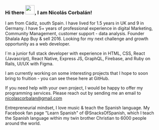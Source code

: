 ### Hi there <img src="https://raw.githubusercontent.com/MartinHeinz/MartinHeinz/master/wave.gif" width="30px">, I am Nicolás Corbalán!


I am from Cádiz, south Spain. I have lived for 1.5 years in UK and 9 in Germany. I have 5+ years of professional experience in digital Marketing, Community Management, customer support - data analysis. Founder Shalala App Buy  & sell 2016. Looking for my next challenge and growth opportunity as a web developer.

I´m a junior full stack developer with experience in HTML, CSS, React (Javascript), React Native, Express JS, GraphQL, Firebase, and Ruby on Rails, UI/UX with Figma.

I am currently working on some interesting projects that I hope to soon bring to fruition - you can see these here at GitHub.

If you need help with your own project, I would be happy to offer my programming services. Please reach out by sending me an email to nicolascorbalan@gmail.com

Entrepreneurial mindset, I love music & teach the Spanish language. My Facebook fan page "Learn Spanish" of @SnacksOfSpanish, which I teach the Spanish language within my twin brother Christian to 6000 people around the world. 

